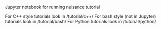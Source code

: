 Jupyter notebook for running nuisance tutorial

For C++ style tutorials look in /tutorial/c++/
For bash style (not in Jupyter) tutorials look in /tutorial/bash/
For Python tutorials look in /tutorial/python/

